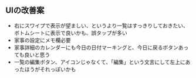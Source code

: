 ## UIの改善案

- 右にスワイプで表示が望ましい、というより一覧はすっきりしておきたい、ボトムシートに表示で良いかも、誤タップが多い
- 家事の設定にメモ欄必要
- 家事詳細のカレンダーにも今日の日付マーキングと、今日に戻るボタンあっても良いと思う
- 一覧の編集ボタン、アイコンじゃなくて、「編集」という文言にして左上にあったほうがそれっぽいかも